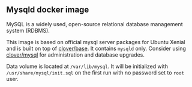 ## Mysqld docker image
MySQL is a widely used, open-source relational database management system (RDBMS).

This image is based on official mysql server packages for Ubuntu Xenial and is built on top of [clover/base](https://hub.docker.com/r/clover/base/).
It contains `mysqld` only. Consider using [clover/mysql](https://hub.docker.com/r/clover/mysql/) for administration and database upgrades.

Data volume is located at `/var/lib/mysql`. It will be initialized with `/usr/share/mysql/init.sql` on the first run with no password set to `root` user.
